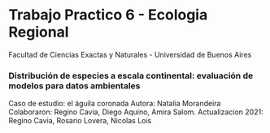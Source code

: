 # Trabajo Practico 6 - Ecologia Regional
Facultad de Ciencias Exactas y Naturales - Universidad de Buenos Aires

### Distribución de especies a escala continental: evaluación de modelos para datos ambientales
Caso de estudio: el águila coronada
Autora: Natalia Morandeira
Colaboraron: Regino Cavia, Diego Aquino, Amira Salom.
Actualizacion 2021: Regino Cavia, Rosario Lovera, Nicolas Lois
